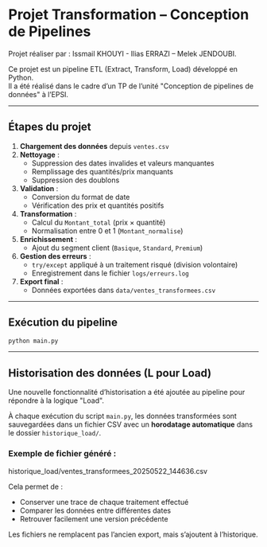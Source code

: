 # Projet Transformation – Conception de Pipelines
Projet réaliser par : Issmail KHOUYI - Ilias ERRAZI – Melek JENDOUBI.

Ce projet est un pipeline ETL (Extract, Transform, Load) développé en Python.  
Il a été réalisé dans le cadre d’un TP de l’unité "Conception de pipelines de données" à l’EPSI.

---

## Étapes du projet

1. **Chargement des données** depuis `ventes.csv`
2. **Nettoyage** :
   - Suppression des dates invalides et valeurs manquantes
   - Remplissage des quantités/prix manquants
   - Suppression des doublons
3. **Validation** :
   - Conversion du format de date
   - Vérification des prix et quantités positifs
4. **Transformation** :
   - Calcul du `Montant_total` (prix × quantité)
   - Normalisation entre 0 et 1 (`Montant_normalise`)
5. **Enrichissement** :
   - Ajout du segment client (`Basique`, `Standard`, `Premium`)
6. **Gestion des erreurs** :
   - `try/except` appliqué à un traitement risqué (division volontaire)
   - Enregistrement dans le fichier `logs/erreurs.log`
7. **Export final** :
   - Données exportées dans `data/ventes_transformees.csv`

---

## Exécution du pipeline

```bash
python main.py
```
---

## Historisation des données (L pour Load)

Une nouvelle fonctionnalité d’historisation a été ajoutée au pipeline pour répondre à la logique "Load".

À chaque exécution du script `main.py`, les données transformées sont sauvegardées dans un fichier CSV avec un **horodatage automatique** dans le dossier `historique_load/`.

### Exemple de fichier généré : 
historique_load/ventes_transformees_20250522_144636.csv

Cela permet de :
- Conserver une trace de chaque traitement effectué
- Comparer les données entre différentes dates
- Retrouver facilement une version précédente

Les fichiers ne remplacent pas l’ancien export, mais s’ajoutent à l’historique.
